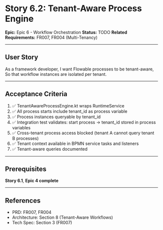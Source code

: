 # Story 6.2: Tenant-Aware Process Engine

**Epic:** Epic 6 - Workflow Orchestration
**Status:** TODO
**Related Requirements:** FR007, FR004 (Multi-Tenancy)

---

## User Story

As a framework developer,
I want Flowable processes to be tenant-aware,
So that workflow instances are isolated per tenant.

---

## Acceptance Criteria

1. ✅ TenantAwareProcessEngine.kt wraps RuntimeService
2. ✅ All process starts include tenant_id as process variable
3. ✅ Process instances queryable by tenant_id
4. ✅ Integration test validates: start process → tenant_id stored in process variables
5. ✅ Cross-tenant process access blocked (tenant A cannot query tenant B processes)
6. ✅ Tenant context available in BPMN service tasks and listeners
7. ✅ Tenant-aware queries documented

---

## Prerequisites

**Story 6.1**, **Epic 4 complete**

---

## References

- PRD: FR007, FR004
- Architecture: Section 8 (Tenant-Aware Workflows)
- Tech Spec: Section 3 (FR007)

